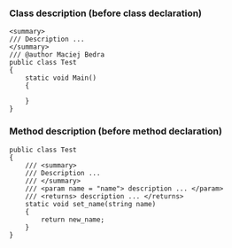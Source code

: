 ### Class description (before class declaration)
```
<summary>
/// Description ...
</summary>
/// @author Maciej Bedra
public class Test
{
	static void Main()
	{

	}
}
```

### Method description (before method declaration)
```
public class Test
{
	/// <summary>
	/// Description ...
	/// </summary>
	/// <param name = "name"> description ... </param>
	/// <returns> description ... </returns>
	static void set_name(string name)
	{
		return new_name;
	}
}
```